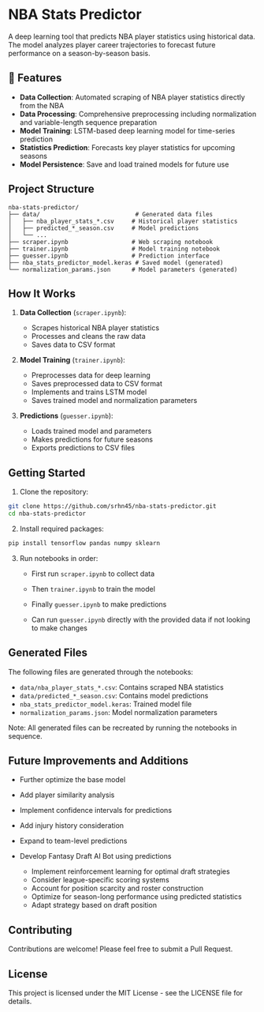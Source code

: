 # NBA Stats Predictor

A deep learning tool that predicts NBA player statistics using historical data. The model analyzes player career trajectories to forecast future performance on a season-by-season basis.

## 🏀 Features

- **Data Collection**: Automated scraping of NBA player statistics directly from the NBA
- **Data Processing**: Comprehensive preprocessing including normalization and variable-length sequence preparation
- **Model Training**: LSTM-based deep learning model for time-series prediction
- **Statistics Prediction**: Forecasts key player statistics for upcoming seasons
- **Model Persistence**: Save and load trained models for future use

## Project Structure

```
nba-stats-predictor/
├── data/                           # Generated data files
│   ├── nba_player_stats_*.csv     # Historical player statistics
│   ├── predicted_*_season.csv     # Model predictions
│   └── ...                        
├── scraper.ipynb                  # Web scraping notebook
├── trainer.ipynb                  # Model training notebook
├── guesser.ipynb                  # Prediction interface
├── nba_stats_predictor_model.keras # Saved model (generated)
└── normalization_params.json      # Model parameters (generated)
```

## How It Works

1. **Data Collection** (`scraper.ipynb`):
   - Scrapes historical NBA player statistics
   - Processes and cleans the raw data
   - Saves data to CSV format

2. **Model Training** (`trainer.ipynb`):
   - Preprocesses data for deep learning
   - Saves preprocessed data to CSV format
   - Implements and trains LSTM model
   - Saves trained model and normalization parameters

3. **Predictions** (`guesser.ipynb`):
   - Loads trained model and parameters
   - Makes predictions for future seasons
   - Exports predictions to CSV files

## Getting Started

1. Clone the repository:
```bash
git clone https://github.com/srhn45/nba-stats-predictor.git
cd nba-stats-predictor
```

2. Install required packages:
```bash
pip install tensorflow pandas numpy sklearn
```

3. Run notebooks in order:
   - First run `scraper.ipynb` to collect data
   - Then `trainer.ipynb` to train the model
   - Finally `guesser.ipynb` to make predictions
  
   - Can run `guesser.ipynb` directly with the provided data if not looking to make changes

## Generated Files

The following files are generated through the notebooks:

- `data/nba_player_stats_*.csv`: Contains scraped NBA statistics
- `data/predicted_*_season.csv`: Contains model predictions
- `nba_stats_predictor_model.keras`: Trained model file
- `normalization_params.json`: Model normalization parameters

Note: All generated files can be recreated by running the notebooks in sequence.

## Future Improvements and Additions

- Further optimize the base model
- Add player similarity analysis
- Implement confidence intervals for predictions
- Add injury history consideration
- Expand to team-level predictions

  
- Develop Fantasy Draft AI Bot using predictions
  - Implement reinforcement learning for optimal draft strategies
  - Consider league-specific scoring systems
  - Account for position scarcity and roster construction
  - Optimize for season-long performance using predicted statistics
  - Adapt strategy based on draft position

## Contributing

Contributions are welcome! Please feel free to submit a Pull Request.

## License

This project is licensed under the MIT License - see the LICENSE file for details.
